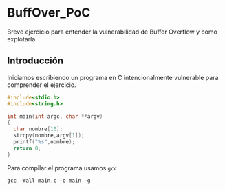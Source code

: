 # BuffOver_PoC
Breve ejercicio para entender la vulnerabilidad de Buffer Overflow y como explotarla

## Introducción
Iniciamos escribiendo un programa en C intencionalmente vulnerable para comprender el ejercicio.

```C
#include<stdio.h>
#include<string.h>

int main(int argc, char **argv)
{
  char nombre[10];
  strcpy(nombre,argv[1]);
  printf("%s",nombre);
  return 0;
}
```
Para compilar el programa usamos `gcc` 

```
gcc -Wall main.c -o main -g
```


